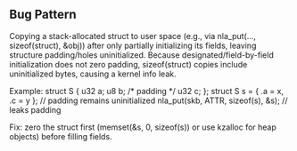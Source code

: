 ## Bug Pattern

Copying a stack-allocated struct to user space (e.g., via nla_put(..., sizeof(struct), &obj)) after only partially initializing its fields, leaving structure padding/holes uninitialized. Because designated/field-by-field initialization does not zero padding, sizeof(struct) copies include uninitialized bytes, causing a kernel info leak.

Example:
struct S { u32 a; u8 b; /* padding */ u32 c; };
struct S s = { .a = x, .c = y };  // padding remains uninitialized
nla_put(skb, ATTR, sizeof(s), &s);  // leaks padding

Fix: zero the struct first (memset(&s, 0, sizeof(s)) or use kzalloc for heap objects) before filling fields.
